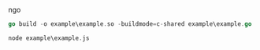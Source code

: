 ngo

```Go
go build -o example\example.so -buildmode=c-shared example\example.go
```

```Go
node example\example.js
```